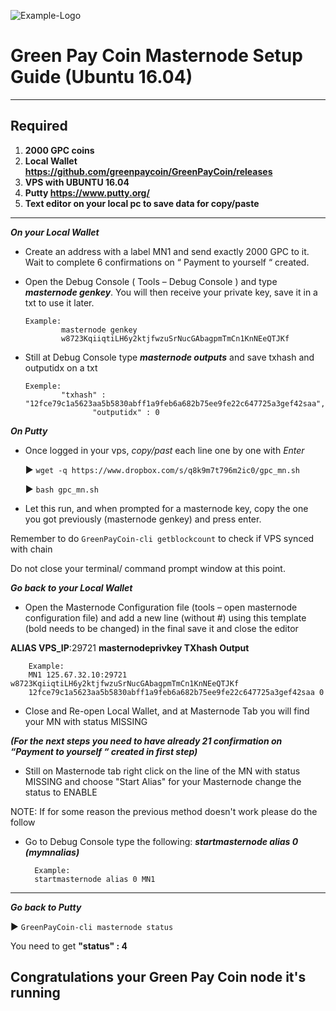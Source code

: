 ![Example-Logo](https://www.dropbox.com/s/jtsdrglpn95dq4e/bitcoin.png)

# Green Pay Coin Masternode Setup Guide (Ubuntu 16.04)
***
## Required
1) **2000 GPC coins**
2) **Local Wallet https://github.com/greenpaycoin/GreenPayCoin/releases**
3) **VPS with UBUNTU 16.04**
4) **Putty https://www.putty.org/**
5) **Text editor on your local pc to save data for copy/paste**
***

***On your Local Wallet***
* Create an address with a label MN1 and send exactly 2000 GPC to it. Wait to complete 6 confirmations on “ Payment to yourself “ created.

* Open the Debug Console ( Tools – Debug Console ) and type ***masternode genkey***.
You will then receive your private key, save it in a txt to use it later.
  ```
  Example:
          masternode genkey
          w8723KqiiqtiLH6y2ktjfwzuSrNucGAbagpmTmCn1KnNEeQTJKf
* Still at Debug Console type ***masternode outputs*** and save txhash and outputidx on a txt
  ```
  Exemple:
          "txhash" : "12fce79c1a5623aa5b5830abff1a9feb6a682b75ee9fe22c647725a3gef42saa",
		         "outputidx" : 0

***On Putty***

* Once logged in your vps, *copy/past* each line one by one with *Enter*

	:arrow_forward: `wget -q https://www.dropbox.com/s/q8k9m7t796m2ic0/gpc_mn.sh`

	:arrow_forward: `bash gpc_mn.sh`

* Let this run, and when prompted for a masternode key, copy the one you got previously (masternode genkey) and press enter.

Remember to do `GreenPayCoin-cli getblockcount` to check if VPS synced with chain

Do not close your terminal/ command prompt window at this point.

***Go back to your Local Wallet***

* Open the Masternode Configuration file (tools – open masternode configuration file) and add a new line (without #) using this template (bold needs to be changed) in the final save it and close the editor

**ALIAS VPS_IP**:29721 **masternodeprivkey TXhash Output**

		Example:
		MN1 125.67.32.10:29721 w8723KqiiqtiLH6y2ktjfwzuSrNucGAbagpmTmCn1KnNEeQTJKf
		12fce79c1a5623aa5b5830abff1a9feb6a682b75ee9fe22c647725a3gef42saa 0

* Close and Re-open Local Wallet, and at Masternode Tab you will find your MN with status MISSING

***(For the next steps you need to have already 21 confirmation on “Payment to yourself “ created in first step)***

* Still on Masternode tab right click on the line of the MN with status MISSING and choose "Start Alias" for your Masternode change the status to ENABLE

NOTE: If for some reason the previous method doesn't work please do the follow

* Go to Debug Console type the following: ***startmasternode alias 0 (mymnalias)***

		Example:
		startmasternode alias 0 MN1
***

***Go back to Putty***

   :arrow_forward: `GreenPayCoin-cli masternode status`

You need to get **"status" : 4**

## Congratulations your Green Pay Coin node it's running
